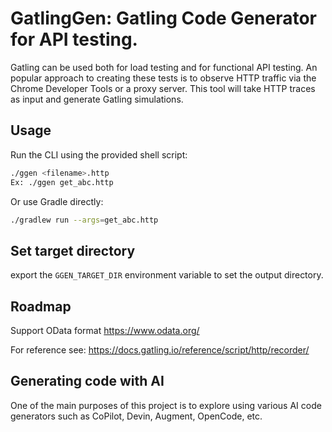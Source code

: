 # GatlingGen: Gatling Code Generator for API testing.

Gatling can be used both for load testing and for functional API testing.
An popular approach to creating these tests is to observe HTTP traffic 
via the Chrome Developer Tools or a proxy server. 
This tool will take HTTP traces as input and generate Gatling simulations.

## Usage

Run the CLI using the provided shell script:

```bash
./ggen <filename>.http
Ex: ./ggen get_abc.http
```

Or use Gradle directly:

```bash
./gradlew run --args=get_abc.http
```

## Set target directory

export the `GGEN_TARGET_DIR` environment variable to set the output directory.

## Roadmap

Support OData format https://www.odata.org/

For reference see: https://docs.gatling.io/reference/script/http/recorder/

## Generating code with AI

One of the main purposes of this project is to explore using various AI code generators such as
CoPilot, Devin, Augment, OpenCode, etc.
